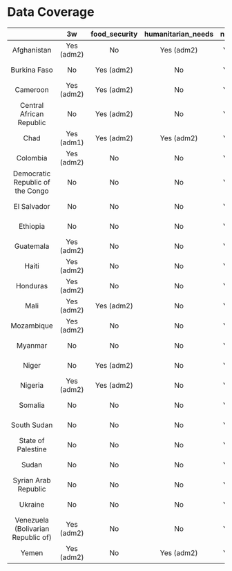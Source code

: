 # Data Coverage

|                                    |     3w     | food_security | humanitarian_needs | national_risk | population |
|:----------------------------------:|:----------:|:-------------:|:------------------:|:-------------:|:----------:|
|            Afghanistan             | Yes (adm2) |       No      |     Yes (adm2)     |   Yes (adm0)  | Yes (adm1) |
|            Burkina Faso            |     No     |   Yes (adm2)  |         No         |   Yes (adm0)  | Yes (adm2) |
|              Cameroon              | Yes (adm2) |   Yes (adm2)  |         No         |   Yes (adm0)  | Yes (adm1) |
|      Central African Republic      |     No     |   Yes (adm2)  |         No         |   Yes (adm0)  |     No     |
|                Chad                | Yes (adm1) |   Yes (adm2)  |     Yes (adm2)     |   Yes (adm0)  | Yes (adm2) |
|              Colombia              | Yes (adm2) |       No      |         No         |   Yes (adm0)  | Yes (adm2) |
|  Democratic Republic of the Congo  |     No     |       No      |         No         |   Yes (adm0)  | Yes (adm2) |
|            El Salvador             |     No     |       No      |         No         |   Yes (adm0)  | Yes (adm2) |
|              Ethiopia              |     No     |       No      |         No         |   Yes (adm0)  | Yes (adm2) |
|             Guatemala              | Yes (adm2) |       No      |         No         |   Yes (adm0)  | Yes (adm2) |
|               Haiti                | Yes (adm2) |       No      |         No         |   Yes (adm0)  | Yes (adm2) |
|              Honduras              | Yes (adm2) |       No      |         No         |   Yes (adm0)  | Yes (adm2) |
|                Mali                | Yes (adm2) |   Yes (adm2)  |         No         |   Yes (adm0)  | Yes (adm2) |
|             Mozambique             | Yes (adm2) |       No      |         No         |   Yes (adm0)  | Yes (adm2) |
|              Myanmar               |     No     |       No      |         No         |   Yes (adm0)  | Yes (adm2) |
|               Niger                |     No     |   Yes (adm2)  |         No         |   Yes (adm0)  | Yes (adm2) |
|              Nigeria               | Yes (adm2) |   Yes (adm2)  |         No         |   Yes (adm0)  | Yes (adm2) |
|              Somalia               |     No     |       No      |         No         |   Yes (adm0)  | Yes (adm2) |
|            South Sudan             |     No     |       No      |         No         |   Yes (adm0)  | Yes (adm2) |
|         State of Palestine         |     No     |       No      |         No         |   Yes (adm0)  | Yes (adm1) |
|               Sudan                |     No     |       No      |         No         |   Yes (adm0)  | Yes (adm1) |
|        Syrian Arab Republic        |     No     |       No      |         No         |   Yes (adm0)  |     No     |
|              Ukraine               |     No     |       No      |         No         |   Yes (adm0)  | Yes (adm1) |
| Venezuela (Bolivarian Republic of) | Yes (adm2) |       No      |         No         |   Yes (adm0)  | Yes (adm2) |
|               Yemen                | Yes (adm2) |       No      |     Yes (adm2)     |   Yes (adm0)  |     No     |